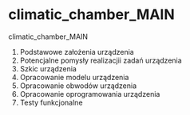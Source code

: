 # climatic_chamber_MAIN
climatic_chamber_MAIN


1. Podstawowe założenia urządzenia
2. Potencjalne pomysły realizacjii zadań urządzenia
3. Szkic urządzenia
4. Opracowanie modelu urządzenia
5. Opracowanie obwodów urządzenia
6. Opracowanie oprogramowania urządzenia
7. Testy funkcjonalne
 
